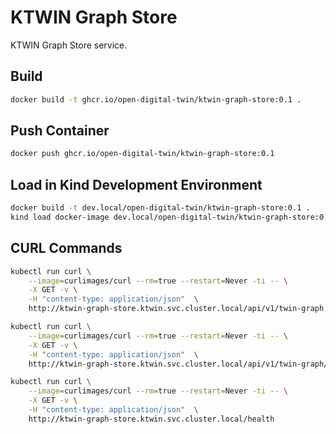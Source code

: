 # KTWIN Graph Store

KTWIN Graph Store service.

## Build

```sh
docker build -t ghcr.io/open-digital-twin/ktwin-graph-store:0.1 .
```

## Push Container

```sh
docker push ghcr.io/open-digital-twin/ktwin-graph-store:0.1
```

## Load in Kind Development Environment

```sh
docker build -t dev.local/open-digital-twin/ktwin-graph-store:0.1 .
kind load docker-image dev.local/open-digital-twin/ktwin-graph-store:0.1
```

## CURL Commands

```sh
kubectl run curl \
    --image=curlimages/curl --rm=true --restart=Never -ti -- \
    -X GET -v \
    -H "content-type: application/json"  \
    http://ktwin-graph-store.ktwin.svc.cluster.local/api/v1/twin-graph
```

```sh
kubectl run curl \
    --image=curlimages/curl --rm=true --restart=Never -ti -- \
    -X GET -v \
    -H "content-type: application/json"  \
    http://ktwin-graph-store.ktwin.svc.cluster.local/api/v1/twin-graph/ngsi-ld-city-device
```

```sh
kubectl run curl \
    --image=curlimages/curl --rm=true --restart=Never -ti -- \
    -X GET -v \
    -H "content-type: application/json"  \
    http://ktwin-graph-store.ktwin.svc.cluster.local/health
```

